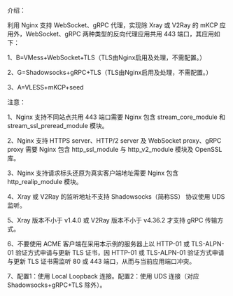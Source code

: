 介绍：

利用 Nginx 支持 WebSocket、gRPC 代理，实现除 Xray 或 V2Ray 的 mKCP 应用外，WebSocket、gRPC 两种类型的反向代理应用共用 443 端口，其应用如下：

1、B=VMess+WebSocket+TLS（TLS由Nginx启用及处理，不需配置。）

2、G=Shadowsocks+gRPC+TLS（TLS由Nginx启用及处理，不需配置。）

3、A=VLESS+mKCP+seed

注意：

1、Nginx 支持不同站点共用 443 端口需要 Nginx 包含 stream_core_module 和 stream_ssl_preread_module 模块。

2、Nginx 支持 HTTPS server、HTTP/2 server 及 WebSocket proxy、gRPC proxy 需要 Nginx 包含 http_ssl_module 与 http_v2_module 模块及 OpenSSL 库。

3、Nginx 支持请求标头还原为真实客户端地址需要 Nginx 包含 http_realip_module 模块。

4、Xray 或 V2Ray 的监听地址不支持 Shadowsocks（简称SS） 协议使用 UDS 监听。

5、Xray 版本不小于 v1.4.0 或 V2Ray 版本不小于 v4.36.2 才支持 gRPC 传输方式。

6、不要使用 ACME 客户端在采用本示例的服务器上以 HTTP-01 或 TLS-ALPN-01 验证方式申请与更新 TLS 证书，因 HTTP-01 或 TLS-ALPN-01 验证方式申请与更新 TLS 证书需监听 80 或 443 端口，从而与当前应用端口冲突。

7、配置1：使用 Local Loopback 连接。配置2：使用 UDS 连接（对应 Shadowsocks+gRPC+TLS 除外）。
